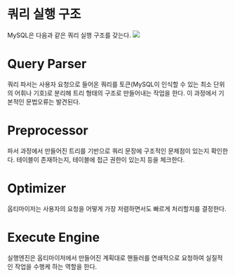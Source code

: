 # 쿼리 실행 구조
MySQL은 다음과 같은 쿼리 실행 구조를 갖는다.
![](https://i.imgur.com/CTuPfPF.png)

# Query Parser
쿼리 파서는 사용자 요청으로 들어온 쿼리를 토큰(MySQL이 인식할 수 있는 최소 단위의 어휘나 기호)로 분리해 트리 형태의 구조로 만들어내는 작업을 한다. 이 과정에서 기본적인 문법오류는 발견된다.

# Preprocessor
파서 과정에서 만들어진 트리를 기반으로 쿼리 문장에 구조적인 문제점이 있는지 확인한다. 테이블이 존재하는지, 테이블에 접근 권한이 있는지 등을 체크한다.

# Optimizer
옵티마이저는 사용자의 요청을 어떻게 가장 저렴하면서도 빠르게 처리할지를 결정한다.

# Execute Engine
실행엔진은 옵티마이저에서 만들어진 계획대로 핸들러를 연쇄적으로 요청하여 실질적인 작업을 수행케 하는 역할을 한다.